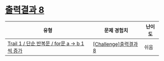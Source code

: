 # [출력결과 8](https://www.codetree.ai/trails/complete/curated-cards/challenge-reading-k201528)

|유형|문제 경험치|난이도|
|---|---|---|
|[Trail 1 / 단순 반복문 / for문 a → b 1씩 증가](https://www.codetree.ai/trail-info/novice-low/)|[[Challenge]출력결과 8](https://www.codetree.ai/trails/complete/curated-cards/challenge-reading-k201528/)|쉬움|

